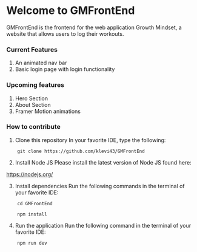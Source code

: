 # Welcome to GMFrontEnd

GMFrontEnd is the frontend for the web application Growth Mindset, a website that allows users to log their workouts.

### Current Features

1. An animated nav bar
2. Basic login page with login functionality

### Upcoming features

1. Hero Section
2. About Section
3. Framer Motion animations

### How to contribute

1. Clone this repository
   In your favorite IDE, type the following:

```
    git clone https://github.com/klevi43/GMFrontEnd

```

2. Install Node JS
   Please install the latest version of Node JS found here:

https://nodejs.org/

3. Install dependencies
   Run the following commands in the terminal of your favorite IDE:

```
    cd GMFrontEnd
```

```
    npm install
```

4. Run the application
   Run the following command in the terminal of your favorite IDE:

```
    npm run dev
```
